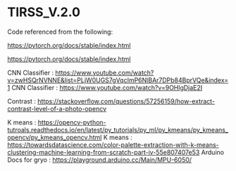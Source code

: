# TIRSS_V.2.0

Code referenced from the following:


https://pytorch.org/docs/stable/index.html

https://pytorch.org/docs/stable/index.html

CNN Classifier : https://www.youtube.com/watch?v=zwHSQrNVNNE&list=PLjW0UGS7gVqcImP6NlBAr7DPb84BprVQe&index=1
CNN Classifier : https://www.youtube.com/watch?v=9OHlgDjaE2I

Contrast : https://stackoverflow.com/questions/57256159/how-extract-contrast-level-of-a-photo-opencv

K means : https://opencv-python-tutroals.readthedocs.io/en/latest/py_tutorials/py_ml/py_kmeans/py_kmeans_opencv/py_kmeans_opencv.html
K means : https://towardsdatascience.com/color-palette-extraction-with-k-means-clustering-machine-learning-from-scratch-part-iv-55e807407e53
Arduino Docs for gryo : https://playground.arduino.cc/Main/MPU-6050/
